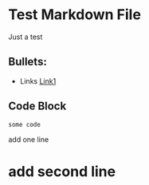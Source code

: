 # Test Markdown File
Just a test
## Bullets:
* Links [Link1](https://example.com)
## Code Block
```
some code
```

add one line
# add second line
